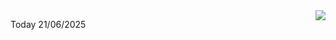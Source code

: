 <img align="right" src="https://media.giphy.com/media/M9gbBd9nbDrOTu1Mqx/giphy.gif">


Today 21/06/2025
